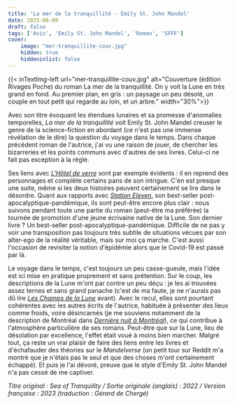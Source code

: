 ```yaml
---
title: 'La mer de la tranquillité - Emily St. John Mandel'
date: 2025-08-09
draft: false
tags: ['Avis', 'Emily St. John Mandel', 'Roman', 'SFFF']
cover: 
    image: "mer-tranquillite-couv.jpg"
    hidden: true
    hiddeninlist: false
---
```


{{< inTextImg-left url="mer-tranquillite-couv.jpg" alt="Couverture (édition Rivages Poche) du roman La mer de la tranquillité. On y voit la Lune en très grand en fond. Au premier plan, en gris : un paysage un peu désolé, un couple en tout petit qui regarde au loin, et un arbre." width="30%">}}

Avec son titre évoquant les étendues lunaires et sa promesse d'anomalies temporelles, *La mer de la tranquillité* voit Emily St. John Mandel creuser le genre de la science-fiction en abordant (ce n'est pas une immense révélation de le dire) la question du voyage dans le temps. Dans chaque précédent roman de l'autrice, j'ai vu une raison de jouer, de chercher les bizarreries et les points communs avec d'autres de ses livres. Celui-ci ne fait pas exception à la règle. 

Ses liens avec [*L'Hôtel de verre*](https://noninomnom.github.io/carnetslunaires/posts/lhotel-de-verre-emily-st-john-mandel/) sont par exemple évidents : il en reprend des personnages et complète certains pans de son intrigue. C'en est presque une suite, même si les deux histoires peuvent certainement se lire dans le désordre. Quant aux rapports avec [*Station Eleven*](https://noninomnom.github.io/carnetslunaires/posts/station-eleven-emily-st-john-mandel/), son best-seller post-apocalyptique-pandémique, ils sont peut-être encore plus clair : nous suivons pendant toute une partie du roman (peut-être ma préférée) la tournée de promotion d'une jeune écrivaine native de la Lune. Son dernier livre ? Un best-seller post-apocalyptique-pandémique. Difficile de ne pas y voir une transposition pas toujours très subtile de situations vécues par son alter-ego de la réalité véritable, mais sur moi ça marche. C'est aussi l'occasion de revisiter la notion d'épidémie alors que le Covid-19 est passé par là.

Le voyage dans le temps, c'est toujours un peu casse-gueule, mais l'idée est ici mise en pratique proprement et sans prétention. Sur le coup, les descriptions de la Lune m'ont par contre un peu déçu : je les ai trouvées assez ternes et sans grand panache (c'est de ma faute, je ne n'aurais pas dû lire [*Les Champs de la Lune*](https://noninomnom.github.io/carnetslunaires/posts/champs-de-la-lune-dufour/) avant). Avec le recul, elles sont pourtant cohérentes avec les autres écrits de l'autrice, habituée à présenter des lieux comme froids, voire désincarnés (je me souviens notamment de la description de Montréal dans [*Dernière nuit à Montréal*](https://noninomnom.github.io/carnetslunaires/posts/derniere-nuit-a-montreal-emily-st-john-mandel/)), ce qui contribue à l'atmosphère particulière de ses romans. Peut-être que sur la Lune, lieu de désolation par excellence, l'effet était voué à moins bien marcher. Malgré tout, ça reste un vrai plaisir de faire des liens entre les livres et d'échafauder des théories sur le *Mandelverse* (un petit tour sur Reddit m'a montré que je n'étais pas le seul et que des choses m'ont certainement échappé). Et puis je l'ai dévoré, preuve que le style d'Emily St. John Mandel n'a pas cessé de me captiver. 

*Titre original : Sea of Tranquility / Sortie originale (anglais) : 2022 / Version française : 2023 (traduction : Gérard de Chergé)*